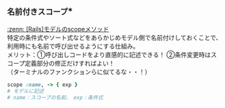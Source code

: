 ## `名前付きスコープ`*
[ :zenn: [Rails]モデルのscopeメソッド](https://zenn.dev/yusuke_docha/articles/ca0637ccc8d01f)  
特定の条件式やソート式などをあらかじめモデル側で名前付けしておくことで、利用時にも名前で呼び出せるようにする仕組み。  
メリット：①呼び出しコードをより直感的に記述できる！  ②条件変更時はスコープ定義部分の修正だけすればよい！  
（ターミナルのファンクションらに似てるな・・！）  
```rb
scope :name, -> { exp }
# モデルに記述
# name：スコープの名前、　exp：条件式
```